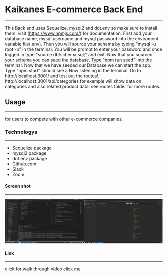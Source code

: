 # Kaikanes E-commerce Back End
***
This Back end uses Sequelize, mysql2 and dot.env so make sure to install them. visit (https://www.npmjs.com/) for documentation. First add your database name, mysql username and mysql password into the enviroment variable file(.env). Then you will source your schema by typing "mysql -u root -p" in the terminal. You will be prompt to enter your password and once logged in type "source db/schema.sql;" and exit. Now that you sourced your schema you can seed the database. Type "npm run seed" into the terminal. Now that we have seeded our Database we can start the app. Type "npm start" should see a Now listening in the terminal. Go to http://localhost:3001/ and test out the routes!. http://localhost:3001/api/categories for example will show data on categories and also related product data. see routes folder for more routes.
## Usage
***
for users to compete with other e-commerce companies.
### Technologys
***
* Sequelize package
* mysql2 package
* dot.env package
* Github.com
* Slack
* Zoom
#### Screen shot
***
![image](./assets/images/Screenshot%20(100).png)
#### Link
***
click for walk through video
[click me]()